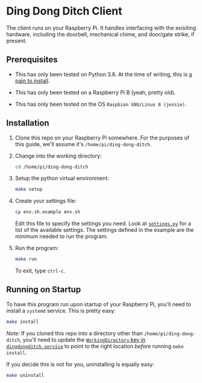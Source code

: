 Ding Dong Ditch Client
======================

The client runs on your Raspberry Pi. It handles interfacing with the exisiting hardware,
including the doorbell, mechanical chime, and door/gate strike, if present.

Prerequisites
--------------
* This has only been tested on Python 3.6. At the time of writing, this is [a pain to install](http://bohdan-danishevsky.blogspot.com/2017/01/building-python-360-on-raspberry-pi-3.html).

* This has only been tested on a Raspberry Pi B (yeah, pretty old).

* This has only been tested on the OS `Raspbian GNU/Linux 8 (jessie)`.

Installation
------------
1. Clone this repo on your Raspberry Pi somewhere. For the purposes of this guide,
   we'll assume it's `/home/pi/ding-dong-ditch`.

2. Change into the working directory:

   ```bash
   cd /home/pi/ding-dong-ditch
   ```

3. Setup the python virtual environment:

   ```bash
   make setup
   ```

4. Create your settings file:

    ```bash
    cp env.sh.example env.sh
    ```

    Edit this file to specify the settings you need. Look at [`settings.py`](https://github.com/heston/ding-dong-ditch/blob/master/dingdongditch/settings.py)
    for a list of the available settings. The settings defined in the example are the
    minimum needed to run the program.

4. Run the program:

   ```bash
   make run
   ```

   To exit, type `ctrl-c`.


Running on Startup
------------------

To have this program run upon startup of your Raspberry Pi, you'll need to install
a `systemd` service. This is pretty easy:

```bash
make install
```

*Note:* If you cloned this repo into a directory other than `/home/pi/ding-dong-ditch`,
you'll need to update the [`WorkingDirectory` key in `dingdongditch.service`](https://github.com/heston/ding-dong-ditch/blob/master/dingdongditch.service#L7)
to point to the right location *before* running `make install`.

If you decide this is not for you, uninstalling is equally easy:

```bash
make uninstall
```
